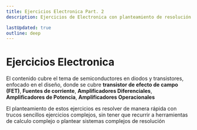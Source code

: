```yaml
---
title: Ejercicios Electronica Part. 2
description: Ejercicios de Electronica con planteamiento de resolución rápida con trucos sencillos ejercicios complejos, sin tener que recurrir a herramientas de calculo complejo o plantear sistemas complejos de resolución

lastUpdated: true
outline: deep
---
```


# Ejercicios Electronica

El contenido cubre el tema de semiconductores en diodos y transistores, enfocado en el diseño, donde se cubre **transistor de efecto de campo (FET)**, **Fuentes de corriente**, **Amplificadores Diferenciales**, **Amplificadores de Potencia**, **Amplificadores Operacionales**

El planteamiento de estos ejercicios es resolver de manera rápida con trucos sencillos ejercicios complejos, sin tener que recurrir a herramientas de calculo complejo o plantear sistemas complejos de resolución
